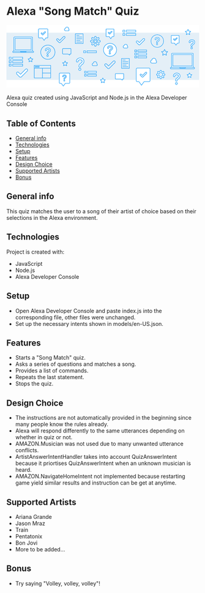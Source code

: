 # Alexa "Song Match" Quiz
![](images/ReadMeBanner.png)

Alexa quiz created using JavaScript and Node.js in the Alexa Developer Console

## Table of Contents
* [General info](#general-info)
* [Technologies](#technologies)
* [Setup](#setup)
* [Features](#features)
* [Design Choice](#design-choice)
* [Supported Artists](#supported-artist)
* [Bonus](#bonus)

## General info
This quiz matches the user to a song of their artist of choice based on their selections in the Alexa environment.

## Technologies
Project is created with:
* JavaScript
* Node.js
* Alexa Developer Console

## Setup
* Open Alexa Developer Console and paste index.js into the corresponding file, other files were unchanged.
* Set up the necessary intents shown in models/en-US.json.

## Features
* Starts a "Song Match" quiz.
* Asks a series of questions and matches a song.
* Provides a list of commands.
* Repeats the last statement.
* Stops the quiz.

## Design Choice
* The instructions are not automatically provided in the beginning since many people know the rules already.
* Alexa will respond differently to the same utterances depending on whether in quiz or not.
* AMAZON.Musician was not used due to many unwanted utterance conflicts.
* ArtistAnswerIntentHandler takes into account QuizAnswerIntent because it priortises QuizAnswerIntent when an unknown musician is heard.
* AMAZON.NavigateHomeIntent not implemented because restarting game yield similar results and instruction can be get at anytime.

## Supported Artists
* Ariana Grande
* Jason Mraz
* Train
* Pentatonix
* Bon Jovi
* More to be added...

## Bonus
* Try saying "Volley, volley, volley"!

